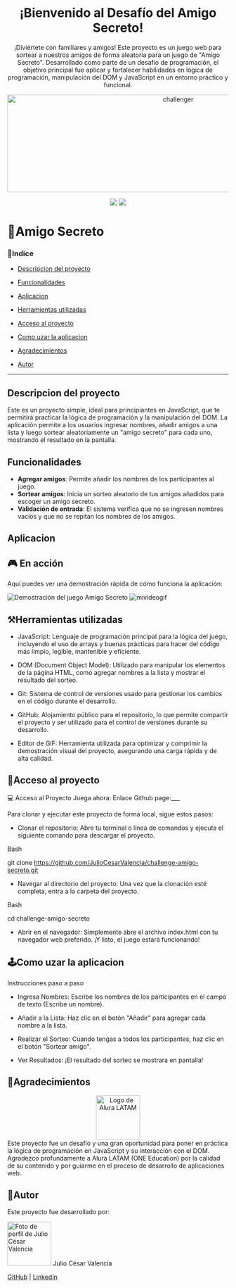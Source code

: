 <h1 align="center">¡Bienvenido al Desafío del Amigo Secreto!</h1>

<p align="center"> ¡Diviértete con familiares y amigos! Este proyecto es un juego web para sortear a nuestros amigos de forma aleatoria para un juego de "Amigo Secreto". Desarrollado como parte de un desafío de programación, el objetivo principal fue aplicar y fortalecer habilidades en lógica de programación, manipulación del DOM y JavaScript en un entorno práctico y funcional.</p>

<p align="center">
  <img width="762" height="222" alt="challenger" src="https://github.com/user-attachments/assets/f565e8d8-5192-4aa0-90ef-6502683f2759" />
</p>

<p align="center">
  <img src="http://img.shields.io/static/v1?label=STATUS&message=TEMINADO&color=RED&style=for-the-badge" />
  <img src="http://img.shields.io/static/v1?label=RELEASE&message=EM%20AGOSTO&color=RED&style=for-the-badge" />
</p>



# 🎁Amigo Secreto

### 📖Indice

- [Descripcion del proyecto](#descripcion-del-proyecto)

- [Funcionalidades](#funcionalidades)

- [Aplicacion](#aplicacion)

- [Herramientas utilizadas](#herramientas-utilizadas)

- [Acceso al proyecto](#acceso-al-proyecto)

- [Como uzar la aplicacion](#como-uzar-la-aplicacion)

- [Agradecimientos](#agradecimientos)

- [Autor](#autor)
---
## Descripcion del proyecto

Este es un proyecto simple, ideal para principiantes en JavaScript, que te permitirá practicar la lógica de programación y la manipulación del DOM. La aplicación permite a los usuarios ingresar nombres, añadir amigos a una lista y luego sortear aleatoriamente un "amigo secreto" para cada uno, mostrando el resultado en la pantalla.

## Funcionalidades

- **Agregar amigos**: Permite añadir los nombres de los participantes al juego.
- **Sortear amigos**: Inicia un sorteo aleatorio de tus amigos añadidos para escoger un amigo secreto.
- **Validación de entrada**: El sistema verifica que no se ingresen nombres vacíos y que no se repitan los nombres de los amigos.

## Aplicacion

## 🎮 En acción

Aquí puedes ver una demostración rápida de cómo funciona la aplicación:

![Demostración del juego Amigo Secreto](mivideogif.gif)
![mivideogif](https://github.com/user-attachments/assets/81b935be-5635-4f64-a439-9a78f73a95f7)

## ⚒Herramientas utilizadas

- JavaScript: Lenguaje de programación principal para la lógica del juego, incluyendo el uso de arrays y buenas prácticas para hacer del código más limpio, legible, mantenible y eficiente.

- DOM (Document Object Model): Utilizado para manipular los elementos de la página HTML, como agregar nombres a la lista y mostrar el resultado del sorteo.

- Git: Sistema de control de versiones usado para gestionar los cambios en el código durante el desarrollo.

- GitHub: Alojamiento público para el repositorio, lo que permite compartir el proyecto y ser utilizado para el control de versiones durante su desarrollo.

- Editor de GIF: Herramienta utilizada para optimizar y comprimir la demostración visual del proyecto, asegurando una carga rápida y de alta calidad.

## 🚀Acceso al proyecto

💻 Acceso al Proyecto
Juega ahora: Enlace Github page:___

Para clonar y ejecutar este proyecto de forma local, sigue estos pasos:

- Clonar el repositorio: Abre tu terminal o línea de comandos y ejecuta el siguiente comando para descargar el proyecto.

Bash

git clone https://github.com/JulioCesarValencia/challenge-amigo-secreto.git

- Navegar al directorio del proyecto: Una vez que la clonación esté completa, entra a la carpeta del proyecto.

Bash

cd challenge-amigo-secreto

- Abrir en el navegador: Simplemente abre el archivo index.html con tu navegador web preferido. ¡Y listo, el juego estará funcionando!

## 🕹Como uzar la aplicacion

Instrucciones paso a paso
- Ingresa Nombres: Escribe los nombres de los participantes en el campo de texto (Escribe un nombre).

- Añadir a la Lista: Haz clic en el botón "Añadir" para agregar cada nombre a la lista.

- Realizar el Sorteo: Cuando tengas a todos los participantes, haz clic en el botón "Sortear amigo".

- Ver Resultados: ¡El resultado del sorteo se mostrara en pantalla!

## 🙏Agradecimientos
<div align="center">
<img src="https://www.aluracursos.com/assets/img/home/alura-logo.1750260032.svg" alt="Logo de Alura LATAM" width="100px">
</div>
Este proyecto fue un desafío y una gran oportunidad para poner en práctica la lógica de programación en JavaScript y su interacción con el DOM. Agradezco profundamente a Alura LATAM (ONE Education) por la calidad de su contenido y por guiarme en el proceso de desarrollo de aplicaciones web.

## 🤝Autor

Este proyecto fue desarrollado por:

<img src="https://gravatar.com/avatar/11f47f8719a9c0b62bcf61f7275c1501b0a1929243443ea4bcff445c6eb432a5?v=1757574606000&size=256&d=initials" alt="Foto de perfil de Julio César Valencia" width="100px">
Julio César Valencia

<a href="https://github.com/JulioCesarValencia">GitHub</a> | <a href="https://www.linkedin.com/in/julio-cesar-valencia/">LinkedIn</a>




